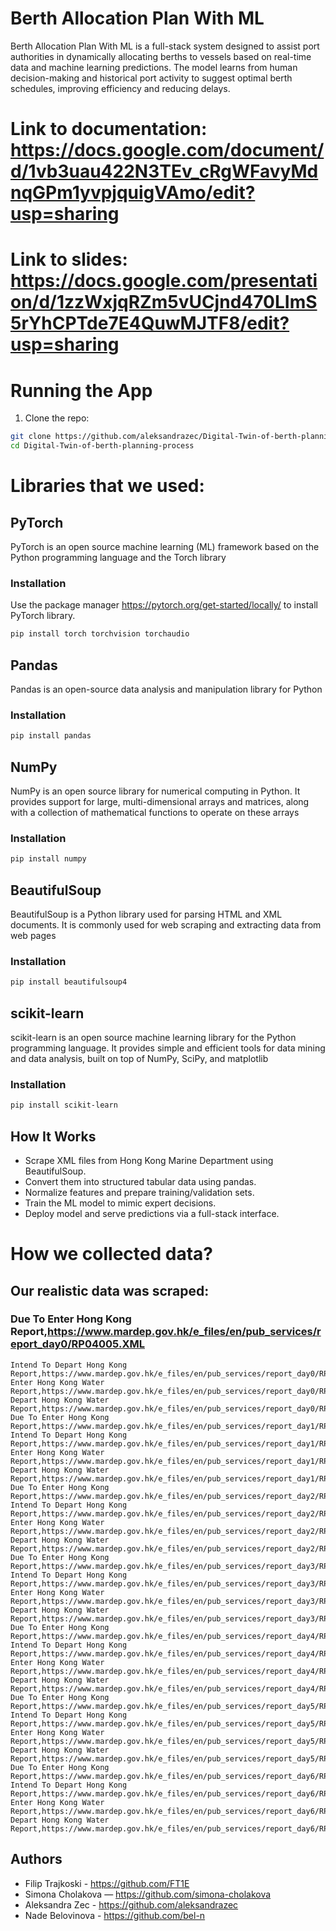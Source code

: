 # Berth Allocation Plan With ML

Berth Allocation Plan With ML is a full-stack system designed to assist port authorities in dynamically allocating berths to vessels based on real-time data and machine learning predictions. The model learns from human decision-making and historical port activity to suggest optimal berth schedules, improving efficiency and reducing delays.

# Link to documentation: https://docs.google.com/document/d/1vb3uau422N3TEv_cRgWFavyMdnqGPm1yvpjquigVAmo/edit?usp=sharing

# Link to slides: https://docs.google.com/presentation/d/1zzWxjqRZm5vUCjnd470LImS5rYhCPTde7E4QuwMJTF8/edit?usp=sharing

# Running the App

1. Clone the repo:
```bash
git clone https://github.com/aleksandrazec/Digital-Twin-of-berth-planning-process.git
cd Digital-Twin-of-berth-planning-process
```

# Libraries that we used:

## PyTorch

PyTorch is an open source machine learning (ML) framework based on the Python programming language and the Torch library

### Installation

Use the package manager https://pytorch.org/get-started/locally/ to install PyTorch library.

```bash
pip install torch torchvision torchaudio
```

## Pandas

Pandas is an open-source data analysis and manipulation library for Python

### Installation

```bash
pip install pandas
```

## NumPy

NumPy is an open source library for numerical computing in Python. It provides support for large, multi-dimensional arrays and matrices, along with a collection of mathematical functions to operate on these arrays

### Installation

```bash
pip install numpy
```

## BeautifulSoup

BeautifulSoup is a Python library used for parsing HTML and XML documents. It is commonly used for web scraping and extracting data from web pages

### Installation

```bash
pip install beautifulsoup4
```

## scikit-learn

scikit-learn is an open source machine learning library for the Python programming language. It provides simple and efficient tools for data mining and data analysis, built on top of NumPy, SciPy, and matplotlib

### Installation

```bash
pip install scikit-learn
```

## How It Works

- Scrape XML files from Hong Kong Marine Department using BeautifulSoup.
- Convert them into structured tabular data using pandas.
- Normalize features and prepare training/validation sets.
- Train the ML model to mimic expert decisions.
- Deploy model and serve predictions via a full-stack interface.

# How we collected data? 
## Our realistic data was scraped:
### Due To Enter Hong Kong Report,https://www.mardep.gov.hk/e_files/en/pub_services/report_day0/RP04005.XML
    Intend To Depart Hong Kong Report,https://www.mardep.gov.hk/e_files/en/pub_services/report_day0/RP04505.XML
    Enter Hong Kong Water Report,https://www.mardep.gov.hk/e_files/en/pub_services/report_day0/RP05005.XML
    Depart Hong Kong Water Report,https://www.mardep.gov.hk/e_files/en/pub_services/report_day0/RP05505.XML
    Due To Enter Hong Kong Report,https://www.mardep.gov.hk/e_files/en/pub_services/report_day1/RP04005.XML
    Intend To Depart Hong Kong Report,https://www.mardep.gov.hk/e_files/en/pub_services/report_day1/RP04505.XML
    Enter Hong Kong Water Report,https://www.mardep.gov.hk/e_files/en/pub_services/report_day1/RP05005.XML
    Depart Hong Kong Water Report,https://www.mardep.gov.hk/e_files/en/pub_services/report_day1/RP05505.XML
    Due To Enter Hong Kong Report,https://www.mardep.gov.hk/e_files/en/pub_services/report_day2/RP04005.XML
    Intend To Depart Hong Kong Report,https://www.mardep.gov.hk/e_files/en/pub_services/report_day2/RP04505.XML
    Enter Hong Kong Water Report,https://www.mardep.gov.hk/e_files/en/pub_services/report_day2/RP05005.XML
    Depart Hong Kong Water Report,https://www.mardep.gov.hk/e_files/en/pub_services/report_day2/RP05505.XML
    Due To Enter Hong Kong Report,https://www.mardep.gov.hk/e_files/en/pub_services/report_day3/RP04005.XML
    Intend To Depart Hong Kong Report,https://www.mardep.gov.hk/e_files/en/pub_services/report_day3/RP04505.XML
    Enter Hong Kong Water Report,https://www.mardep.gov.hk/e_files/en/pub_services/report_day3/RP05005.XML
    Depart Hong Kong Water Report,https://www.mardep.gov.hk/e_files/en/pub_services/report_day3/RP05505.XML
    Due To Enter Hong Kong Report,https://www.mardep.gov.hk/e_files/en/pub_services/report_day4/RP04005.XML
    Intend To Depart Hong Kong Report,https://www.mardep.gov.hk/e_files/en/pub_services/report_day4/RP04505.XML
    Enter Hong Kong Water Report,https://www.mardep.gov.hk/e_files/en/pub_services/report_day4/RP05005.XML
    Depart Hong Kong Water Report,https://www.mardep.gov.hk/e_files/en/pub_services/report_day4/RP05505.XML
    Due To Enter Hong Kong Report,https://www.mardep.gov.hk/e_files/en/pub_services/report_day5/RP04005.XML
    Intend To Depart Hong Kong Report,https://www.mardep.gov.hk/e_files/en/pub_services/report_day5/RP04505.XML
    Enter Hong Kong Water Report,https://www.mardep.gov.hk/e_files/en/pub_services/report_day5/RP05005.XML
    Depart Hong Kong Water Report,https://www.mardep.gov.hk/e_files/en/pub_services/report_day5/RP05505.XML
    Due To Enter Hong Kong Report,https://www.mardep.gov.hk/e_files/en/pub_services/report_day6/RP04005.XML
    Intend To Depart Hong Kong Report,https://www.mardep.gov.hk/e_files/en/pub_services/report_day6/RP04505.XML
    Enter Hong Kong Water Report,https://www.mardep.gov.hk/e_files/en/pub_services/report_day6/RP05005.XML
    Depart Hong Kong Water Report,https://www.mardep.gov.hk/e_files/en/pub_services/report_day6/RP05505.XML


## Authors

- Filip Trajkoski - https://github.com/FT1E
- Simona Cholakova — https://github.com/simona-cholakova
- Aleksandra Zec - https://github.com/aleksandrazec
- Nade Belovinova - https://github.com/bel-n















